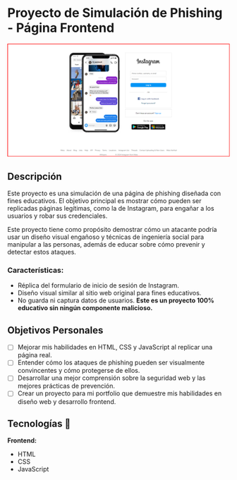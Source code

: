 # Proyecto de Simulación de Phishing - Página Frontend

![Clone Instagram](./build/assest/images/ilustration/clone.png)

## Descripción

Este proyecto es una simulación de una página de phishing diseñada con fines educativos. El objetivo principal es mostrar cómo pueden ser replicadas páginas legítimas, como la de Instagram, para engañar a los usuarios y robar sus credenciales.

Este proyecto tiene como propósito demostrar cómo un atacante podría usar un diseño visual engañoso y técnicas de ingeniería social para manipular a las personas, además de educar sobre cómo prevenir y detectar estos ataques.

### Características:

-   Réplica del formulario de inicio de sesión de Instagram.
-   Diseño visual similar al sitio web original para fines educativos.
-   No guarda ni captura datos de usuarios. **Este es un proyecto 100% educativo sin ningún componente malicioso.**

## Objetivos Personales

-   [ ] Mejorar mis habilidades en HTML, CSS y JavaScript al replicar una página real.
-   [ ] Entender cómo los ataques de phishing pueden ser visualmente convincentes y cómo protegerse de ellos.
-   [ ] Desarrollar una mejor comprensión sobre la seguridad web y las mejores prácticas de prevención.
-   [ ] Crear un proyecto para mi portfolio que demuestre mis habilidades en diseño web y desarrollo frontend.

## Tecnologías 🔧

**Frontend:**

-   HTML
-   CSS
-   JavaScript
